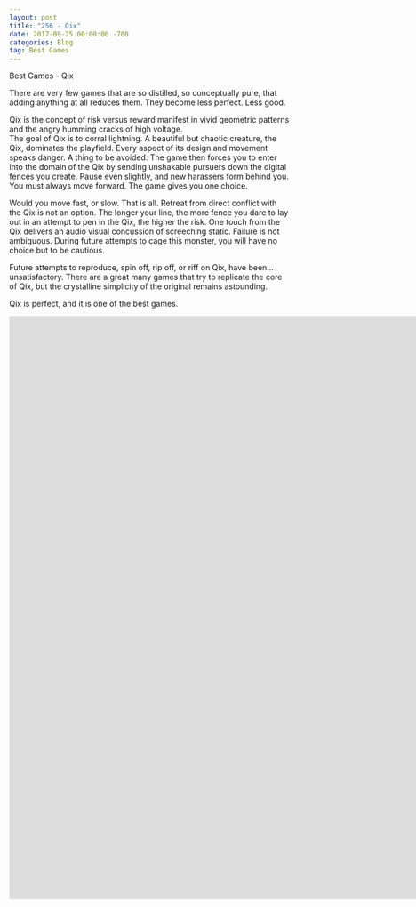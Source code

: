 ```yaml
---
layout: post
title: "256 - Qix"
date: 2017-09-25 00:00:00 -700
categories: Blog
tag: Best Games
---
```


Best Games - Qix

There are very few games that are so distilled, so conceptually pure, that adding anything at all reduces them. They become less perfect. Less good.  

Qix is the concept of risk versus reward manifest in vivid geometric patterns and the angry humming cracks of high voltage.
   
The goal of Qix is to corral lightning. A beautiful but chaotic creature, the Qix, dominates the playfield. Every aspect of its design and movement speaks danger. A thing to be avoided. The game then forces you to enter into the domain of the Qix by sending unshakable pursuers down the digital fences you create. Pause even slightly, and new harassers form behind you. You must always move forward. The game gives you one choice. 

Would you move fast, or slow. That is all. Retreat from direct conflict with the Qix is not an option. The longer your line, the more fence you dare to lay out in an attempt to pen in the Qix, the higher the risk. One touch from the Qix delivers an audio visual concussion of screeching static. Failure is not ambiguous. During future attempts to cage this monster, you will have no choice but to be cautious.  

Future attempts to reproduce, spin off, rip off, or riff on Qix, have been… unsatisfactory. There are a great many games that try to replicate the core of Qix, but the crystalline simplicity of the original remains astounding.  

Qix is perfect, and it is one of the best games.

<iframe width="1865" height="1049" src="https://www.youtube.com/embed/tQpKmnZgnBM" title="Qix (Arcade) - 60,036" frameborder="0" allow="accelerometer; autoplay; clipboard-write; encrypted-media; gyroscope; picture-in-picture; web-share" referrerpolicy="strict-origin-when-cross-origin" allowfullscreen></iframe>